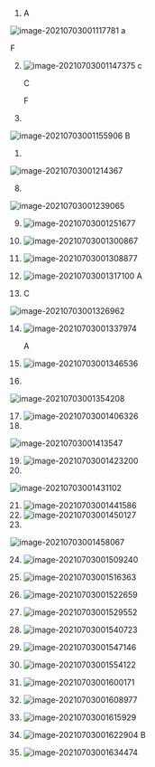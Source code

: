 1. A

![image-20210703001117781](第一套.assets/image-20210703001117781.png) a

F



2. ![image-20210703001147375](第一套.assets/image-20210703001147375.png) c

   C

   F

3. 

![image-20210703001155906](第一套.assets/image-20210703001155906.png)  B





1. 

![image-20210703001214367](第一套.assets/image-20210703001214367.png)



8. 

![image-20210703001239065](第一套.assets/image-20210703001239065.png)

9. ![image-20210703001251677](第一套.assets/image-20210703001251677.png)

10. ![image-20210703001300867](第一套.assets/image-20210703001300867.png)

11. ![image-20210703001308877](第一套.assets/image-20210703001308877.png)

12. ![image-20210703001317100](第一套.assets/image-20210703001317100.png) A

    

13. C

![image-20210703001326962](第一套.assets/image-20210703001326962.png)

14. ![image-20210703001337974](第一套.assets/image-20210703001337974.png)

    A

15. ![image-20210703001346536](第一套.assets/image-20210703001346536.png)

16. 

![image-20210703001354208](第一套.assets/image-20210703001354208.png)

17. ![image-20210703001406326](第一套.assets/image-20210703001406326.png)
18. 

![image-20210703001413547](第一套.assets/image-20210703001413547.png)

19. ![image-20210703001423200](第一套.assets/image-20210703001423200.png)
20. 

![image-20210703001431102](第一套.assets/image-20210703001431102.png)

21. ![image-20210703001441586](第一套.assets/image-20210703001441586.png)
22. ![image-20210703001450127](第一套.assets/image-20210703001450127.png)
23. 

![image-20210703001458067](第一套.assets/image-20210703001458067.png)

24. ![image-20210703001509240](第一套.assets/image-20210703001509240.png)

25. ![image-20210703001516363](第一套.assets/image-20210703001516363.png)

26. ![image-20210703001522659](第一套.assets/image-20210703001522659.png)

27. ![image-20210703001529552](第一套.assets/image-20210703001529552.png)

28. ![image-20210703001540723](第一套.assets/image-20210703001540723.png)

29. ![image-20210703001547146](第一套.assets/image-20210703001547146.png)

30. ![image-20210703001554122](第一套.assets/image-20210703001554122.png)

31. ![image-20210703001600171](第一套.assets/image-20210703001600171.png)

32. ![image-20210703001608977](第一套.assets/image-20210703001608977.png)

33. ![image-20210703001615929](第一套.assets/image-20210703001615929.png)

34. ![image-20210703001622904](第一套.assets/image-20210703001622904.png) B

    

35. ![image-20210703001634474](第一套.assets/image-20210703001634474.png)

    